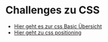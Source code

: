 # Challenges zu CSS

- [Hier geht es zur css Basic Übersicht](https://github.com/neuefische/ber-web-25-1/blob/main/sessions/css-basics/challenges-css-basics.md)
- [Hier geht zu css positioning](https://github.com/neuefische/ber-web-25-1/tree/main/sessions/css-positioning)
